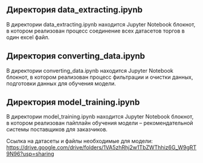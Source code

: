 ## Директория data_extracting.ipynb
В директории data_extracting.ipynb находится Jupyter Notebook блокнот, в котором реализован процесс соединение всех датасетов торгов в один excel файл.

## Директория converting_data.ipynb
В директории converting_data.ipynb находится Jupyter Notebook блокнот, в котором реализован процесс фильтрации и очистки данных, подготовки данных для обучения модели.

## Директория model_training.ipynb
В директории model_training.ipynb находится Jupyter Notebook блокнот, в котором реализован пайплайн обучения модели – рекомендательной системы поставщиков для заказчиков.


Ссылка на датасеты и файлы необходимые для модели: https://drive.google.com/drive/folders/1VA5zhRhj2w1TbZWThhiz6G_W9gRT9N96?usp=sharing
